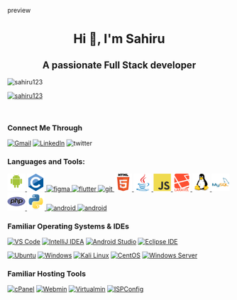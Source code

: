 
preview
<h1 align="center">Hi 👋, I'm Sahiru</h1>
<h2 align="center">A passionate Full Stack developer</h2>

<p align="left"> <img src="https://komarev.com/ghpvc/?username=sahiru123&label=Profile%20views&color=0e75b6&style=flat" alt="sahiru123" /> </p>

<p align="left"> <a href="https://github.com/ryo-ma/github-profile-trophy"><img src="https://github-profile-trophy.vercel.app/?username=sahiru123" alt="sahiru123" /></a> </p>

<p align="left"> <a href="https://twitter.com/" target="blank"><img src="https://img.shields.io/twitter/follow/?logo=twitter&style=for-the-badge" alt="" /></a> </p>



### Connect Me Through

[![Gmail](https://img.shields.io/badge/-gmail-%23D14836?style=for-the-badge&logo=Gmail&logoColor=white)](mailto:sahiruelvitigala123@gmail.com)
[![LinkedIn](https://img.shields.io/badge/linkedin-%230077B5.svg?style=for-the-badge&logo=LinkedIn&logoColor=white)](https://www.linkedin.com/in/sahiru-elvitigala-a82975243/)
![twitter](https://img.shields.io/badge/twitter-%231DA1F2.svg?&style=for-the-badge&logo=twitter&logoColor=white)


<h3 align="left">Languages and Tools:</h3>
<p align="left"> <a href="https://developer.android.com" target="_blank" rel="noreferrer"> <img src="https://raw.githubusercontent.com/devicons/devicon/master/icons/android/android-original-wordmark.svg" alt="android" width="40" height="40"/> </a> <a href="https://www.cprogramming.com/" target="_blank" rel="noreferrer"> <img src="https://raw.githubusercontent.com/devicons/devicon/master/icons/c/c-original.svg" alt="c" width="40" height="40"/> </a> <a href="https://www.figma.com/" target="_blank" rel="noreferrer"> <img src="https://www.vectorlogo.zone/logos/figma/figma-icon.svg" alt="figma" width="40" height="40"/> </a> <a href="https://flutter.dev" target="_blank" rel="noreferrer"> <img src="https://www.vectorlogo.zone/logos/flutterio/flutterio-icon.svg" alt="flutter" width="40" height="40"/> </a> <a href="https://git-scm.com/" target="_blank" rel="noreferrer"> <img src="https://www.vectorlogo.zone/logos/git-scm/git-scm-icon.svg" alt="git" width="40" height="40"/> </a> <a href="https://www.w3.org/html/" target="_blank" rel="noreferrer"> <img src="https://raw.githubusercontent.com/devicons/devicon/master/icons/html5/html5-original-wordmark.svg" alt="html5" width="40" height="40"/> </a> <a href="https://www.java.com" target="_blank" rel="noreferrer"> <img src="https://raw.githubusercontent.com/devicons/devicon/master/icons/java/java-original.svg" alt="java" width="40" height="40"/> </a> <a href="https://developer.mozilla.org/en-US/docs/Web/JavaScript" target="_blank" rel="noreferrer"> <img src="https://raw.githubusercontent.com/devicons/devicon/master/icons/javascript/javascript-original.svg" alt="javascript" width="40" height="40"/> </a> <a href="https://laravel.com/" target="_blank" rel="noreferrer"> <img src="https://raw.githubusercontent.com/devicons/devicon/master/icons/laravel/laravel-plain-wordmark.svg" alt="laravel" width="40" height="40"/> </a> <a href="https://www.linux.org/" target="_blank" rel="noreferrer"> <img src="https://raw.githubusercontent.com/devicons/devicon/master/icons/linux/linux-original.svg" alt="linux" width="40" height="40"/> </a> <a href="https://www.mysql.com/" target="_blank" rel="noreferrer"> <img src="https://raw.githubusercontent.com/devicons/devicon/master/icons/mysql/mysql-original-wordmark.svg" alt="mysql" width="40" height="40"/> </a> <a href="https://www.php.net" target="_blank" rel="noreferrer"> <img src="https://raw.githubusercontent.com/devicons/devicon/master/icons/php/php-original.svg" alt="php" width="40" height="40"/> </a> <a href="https://www.python.org" target="_blank" rel="noreferrer"> <img src="https://raw.githubusercontent.com/devicons/devicon/master/icons/python/python-original.svg" alt="python" width="40" height="40"/> </a> <a href="https://developer.android.com" target="_blank" rel="noreferrer"> <img src="https://www.gstatic.com/devrel-devsite/prod/v01480ab0f36db59e4033b3554acd76a679317609de08cca4b3664f0498a344aa/firebase/images/lockup.svg" alt="android" width="80" height="40"/> </a><a href="https://developer.android.com" target="_blank" rel="noreferrer"> <img src="https://s.w.org/style/images/about/WordPress-logotype-standard.png" alt="android" width="80" height="40"/> </a></p>





### Familiar Operating Systems & IDEs

[![VS Code](https://img.shields.io/badge/IDE-VSCode-%23007ACC?style=flat&logo=Visual-studio-code)](https://code.visualstudio.com/)
[![IntelliJ IDEA](https://img.shields.io/badge/IDE-IntelliJ%20IDEA-%23007ACC?style=flat&logo=JetBrains)](https://www.jetbrains.com/idea/)
[![Android Studio](https://img.shields.io/badge/IDE-Android%20Studio-%233DDC84?style=flat&logo=Android%20Studio)](https://developer.android.com/studio)
[![Eclipse IDE](https://img.shields.io/badge/IDE-Eclipse-%=2E10B?style=flat&logo=Eclipse%20IDE)](https://www.eclipse.org/ide/)


[![Ubuntu](https://img.shields.io/badge/Ubuntu-%23555555?style=flat&logo=ubuntu&logoColor=white)](https://ubuntu.com/)
[![Windows](https://img.shields.io/badge/Windows-%23555555?style=flat&logo=windows&logoColor=white)](https://www.microsoft.com/en-us/windows)
[![Kali Linux](https://img.shields.io/badge/OS-Kali%20Linux-%231A1A1A?style=flat&logo=Kali%20Linux)](https://www.kali.org/)
[![CentOS](https://img.shields.io/badge/OS-CentOS-%2326394A?style=flat&logo=CentOS)](https://www.centos.org/)
[![Windows Server](https://img.shields.io/badge/OS-Windows%20Server-%23555555?style=flat&logo=windows%20server&logoColor=white)](https://www.microsoft.com/en-us/cloud-platform/windows-server)


### Familiar  Hosting Tools 
[![cPanel](https://img.shields.io/badge/Platform-cPanel-%23FF6C2C?style=flat&logo=cPanel)](https://cpanel.net/)
[![Webmin](https://img.shields.io/badge/Platform-Webmin-%233DA639?style=flat&logo=Webmin)](http://www.webmin.com/)
[![Virtualmin](https://img.shields.io/badge/Platform-Virtualmin-%235591E6?style=flat&logo=Virtualmin)](https://www.virtualmin.com/)
[![ISPConfig](https://img.shields.io/badge/Platform-ISPConfig-%23FF6600?style=flat&logo=ISPConfig)](https://www.ispconfig.org/)
